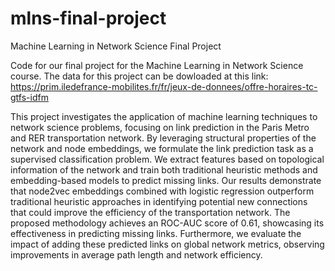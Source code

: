 # mlns-final-project
Machine Learning in Network Science Final Project


Code for our final project for the Machine Learning in Network Science course.
The data for this project can be dowloaded at this link: https://prim.iledefrance-mobilites.fr/fr/jeux-de-donnees/offre-horaires-tc-gtfs-idfm

This project investigates the application of machine learning techniques to network science problems, focusing on link prediction in the Paris Metro and RER transportation network. By leveraging structural properties of the network and node embeddings, we formulate the link prediction task as a supervised classification problem. We extract features based on topological information of the network and train both traditional heuristic methods and embedding-based models to predict missing links. Our results demonstrate that node2vec embeddings combined with logistic regression outperform traditional heuristic approaches in identifying potential new connections that could improve the efficiency of the transportation network. The proposed methodology achieves an ROC-AUC score of 0.61, showcasing its effectiveness in predicting missing links. Furthermore, we evaluate the impact of adding these predicted links on global network metrics, observing improvements in average path length and network efficiency.

